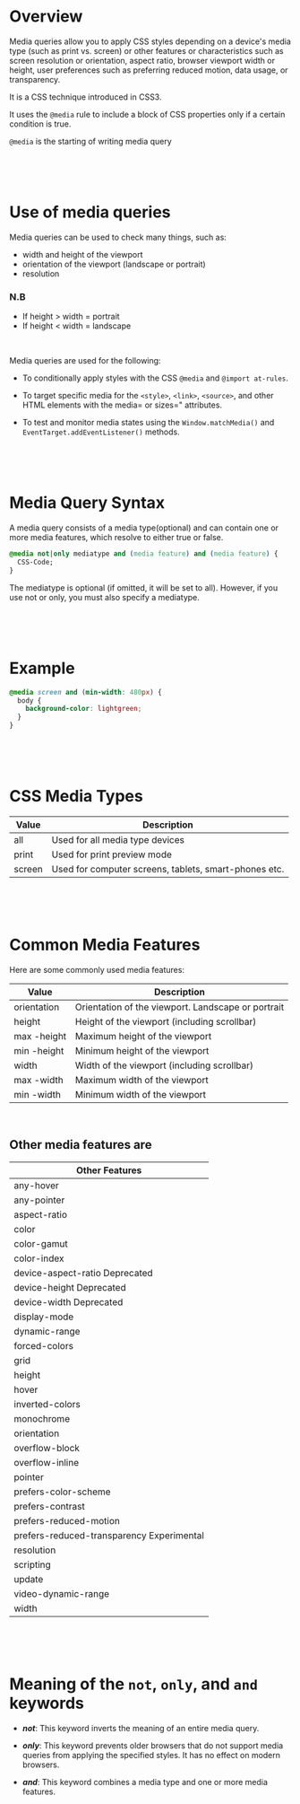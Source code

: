 # Overview

Media queries allow you to apply CSS styles depending on a device's media type (such as print vs. screen) or other features or characteristics such as screen resolution or orientation, aspect ratio, browser viewport width or height, user preferences such as preferring reduced motion, data usage, or transparency.

It is a CSS technique introduced in CSS3.

It uses the `@media` rule to include a block of CSS properties only if a certain condition is true.

`@media` is the starting of writing media query

&nbsp;

&nbsp;

# Use of media queries

Media queries can be used to check many things, such as:

- width and height of the viewport
- orientation of the viewport (landscape or portrait)
- resolution

### N.B

- If height > width = portrait
- If height < width = landscape

&nbsp;

Media queries are used for the following:

- To conditionally apply styles with the CSS `@media` and `@import at-rules`.

- To target specific media for the `<style>`, `<link>`, `<source>`, and other HTML elements with the media= or sizes=" attributes.

- To test and monitor media states using the `Window.matchMedia()` and `EventTarget.addEventListener()` methods.

&nbsp;

&nbsp;

# Media Query Syntax

A media query consists of a media type(optional) and can contain one or more media features, which resolve to either true or false.

```css
@media not|only mediatype and (media feature) and (media feature) {
  CSS-Code;
}
```

The mediatype is optional (if omitted, it will be set to all). However, if you use not or only, you must also specify a mediatype.

&nbsp;

&nbsp;

# Example

```css
@media screen and (min-width: 480px) {
  body {
    background-color: lightgreen;
  }
}
```

&nbsp;

&nbsp;

# CSS Media Types

| Value  | Description                                           |
| ------ | ----------------------------------------------------- |
| all    | Used for all media type devices                       |
| print  | Used for print preview mode                           |
| screen | Used for computer screens, tablets, smart-phones etc. |

&nbsp;

&nbsp;

# Common Media Features

Here are some commonly used media features:

| Value       | Description                                        |
| ----------- | -------------------------------------------------- |
| orientation | Orientation of the viewport. Landscape or portrait |
| height      | Height of the viewport (including scrollbar)       |
| max -height | Maximum height of the viewport                     |
| min -height | Minimum height of the viewport                     |
| width       | Width of the viewport (including scrollbar)        |
| max -width  | Maximum width of the viewport                      |
| min -width  | Minimum width of the viewport                      |

&nbsp;

## Other media features are

| Other Features                            |
| ----------------------------------------- |
| any-hover                                 |
| any-pointer                               |
| aspect-ratio                              |
| color                                     |
| color-gamut                               |
| color-index                               |
| device-aspect-ratio Deprecated            |
| device-height Deprecated                  |
| device-width Deprecated                   |
| display-mode                              |
| dynamic-range                             |
| forced-colors                             |
| grid                                      |
| height                                    |
| hover                                     |
| inverted-colors                           |
| monochrome                                |
| orientation                               |
| overflow-block                            |
| overflow-inline                           |
| pointer                                   |
| prefers-color-scheme                      |
| prefers-contrast                          |
| prefers-reduced-motion                    |
| prefers-reduced-transparency Experimental |
| resolution                                |
| scripting                                 |
| update                                    |
| video-dynamic-range                       |
| width                                     |

&nbsp;

&nbsp;

# Meaning of the `not`, `only`, and `and` keywords

- **_not_**: This keyword inverts the meaning of an entire media query.

- **_only_**: This keyword prevents older browsers that do not support media queries from applying the specified styles. It has no effect on modern browsers.

- **_and_**: This keyword combines a media type and one or more media features.

&nbsp;

&nbsp;
